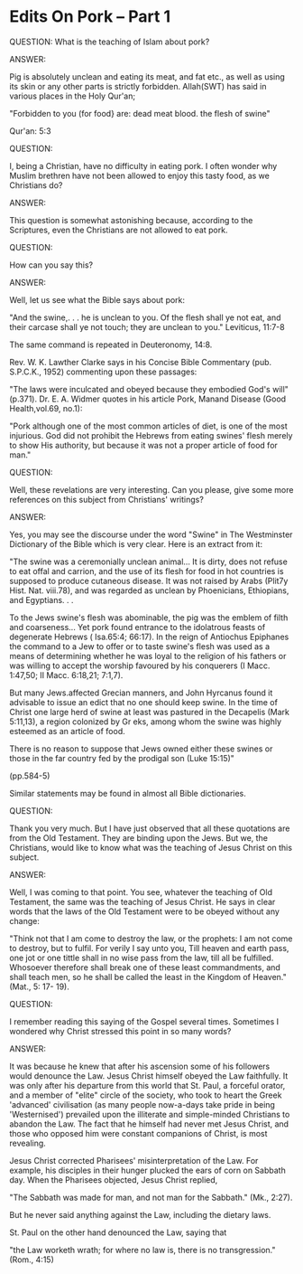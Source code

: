 Edits On Pork – Part 1
======================

QUESTION: What is the teaching of Islam about pork?

ANSWER:

Pig is absolutely unclean and eating its meat, and fat etc., as well as
using its skin or any other parts is strictly forbidden. Allah(SWT) has
said in various places in the Holy Qur'an;

"Forbidden to you (for food} are: dead meat blood. the flesh of
swine"

Qur'an: 5:3

QUESTION:

I, being a Christian, have no difficulty in eating pork. I often wonder
why Muslim brethren have not been allowed to enjoy this tasty food, as
we Christians do?

ANSWER:

This question is somewhat astonishing because, according to the
Scriptures, even the Christians are not allowed to eat pork.

QUESTION:

How can you say this?

ANSWER:

Well, let us see what the Bible says about pork:

"And the swine,. . . he is unclean to you. Of the flesh shall ye not
eat, and their carcase shall ye not touch; they are unclean to you."
Leviticus, 11:7-8

The same command is repeated in Deuteronomy, 14:8.

Rev. W. K. Lawther Clarke says in his Concise Bible Commentary (pub.
S.P.C.K., 1952) commenting upon these passages:

"The laws were inculcated and obeyed because they embodied God's will"
(p.371). Dr. E. A. Widmer quotes in his article Pork, Manand Disease
(Good Health,vol.69, no.1):

"Pork although one of the most common articles of diet, is one of the
most injurious. God did not prohibit the Hebrews from eating swines'
flesh merely to show His authority, but because it was not a proper
article of food for man."

QUESTION:

Well, these revelations are very interesting. Can you please, give some
more references on this subject from Christians' writings?

ANSWER:

Yes, you may see the discourse under the word "Swine" in The
Westminster Dictionary of the Bible which is very clear. Here is an
extract from it:

"The swine was a ceremonially unclean animal... It is dirty, does not
refuse to eat offal and carrion, and the use of its flesh for food in
hot countries is supposed to produce cutaneous disease. It was not
raised by Arabs (Plit7y Hist. Nat. viii.78), and was regarded as unclean
by Phoenicians, Ethiopians, and Egyptians. . .

To the Jews swine's flesh was abominable, the pig was the emblem of
filth and coarseness... Yet pork found entrance to the idolatrous feasts
of degenerate Hebrews ( Isa.65:4; 66:17). In the reign of Antiochus
Epiphanes the command to a Jew to offer or to taste swine's flesh was
used as a means of determining whether he was loyal to the religion of
his fathers or was willing to accept the worship favoured by his
conquerers (I Macc. 1:47,50; II Macc. 6:18,21; 7:1,7).

But many Jews.affected Grecian manners, and John Hyrcanus found it
advisable to issue an edict that no one should keep swine. In the time
of Christ one large herd of swine at least was pastured in the Decapelis
(Mark 5:11,13), a region colonized by Gr eks, among whom the swine was
highly esteemed as an article of food.

There is no reason to suppose that Jews owned either these swines or
those in the far country fed by the prodigal son (Luke 15:15)"

(pp.584-5)

Similar statements may be found in almost all Bible dictionaries.

QUESTION:

Thank you very much. But I have just observed that all these quotations
are from the Old Testament. They are binding upon the Jews. But we, the
Christians, would like to know what was the teaching of Jesus Christ on
this subject.

ANSWER:

Well, I was coming to that point. You see, whatever the teaching of Old
Testament, the same was the teaching of Jesus Christ. He says in clear
words that the laws of the Old Testament were to be obeyed without any
change:

"Think not that I am come to destroy the law, or the prophets: I am not
come to destroy, but to fulfil. For verily I say unto you, Till heaven
and earth pass, one jot or one tittle shall in no wise pass from the
law, till all be fulfilled. Whosoever therefore shall break one of these
least commandments, and shall teach men, so he shall be called the least
in the Kingdom of Heaven." (Mat., 5: 17- 19).

QUESTION:

I remember reading this saying of the Gospel several times. Sometimes I
wondered why Christ stressed this point in so many words?

ANSWER:

It was because he knew that after his ascension some of his followers
would denounce the Law. Jesus Christ himself obeyed the Law faithfully.
It was only after his departure from this world that St. Paul, a
forceful orator, and a member of "elite" circle of the society, who took
to heart the Greek 'advanced' civilisation (as many people now-a-days
take pride in being 'Westernised') prevailed upon the illiterate and
simple-minded Christians to abandon the Law. The fact that he himself
had never met Jesus Christ, and those who opposed him were constant
companions of Christ, is most revealing.

Jesus Christ corrected Pharisees' misinterpretation of the Law. For
example, his disciples in their hunger plucked the ears of corn on
Sabbath day. When the Pharisees objected, Jesus Christ replied,

"The Sabbath was made for man, and not man for the Sabbath." (Mk.,
2:27).

But he never said anything against the Law, including the dietary
laws.

St. Paul on the other hand denounced the Law, saying that

"the Law worketh wrath; for where no law is, there is no
transgression." (Rom., 4:15)

